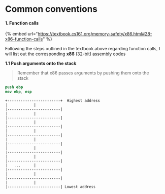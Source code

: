 # Common conventions

#### 1. Function calls

{% embed url="https://textbook.cs161.org/memory-safety/x86.html#28-x86-function-calls" %}

Following the steps outlined in the textbook above regarding function calls, I will list out the corresponding **x86** (32-bit) assembly codes

**1.1 Push arguments onto the stack**

> Remember that x86 passes arguments by pushing them onto the stack&#x20;

```nasm
push ebp 
mov ebp, esp
```

```
+------------------------+  Highest address
|			 |
|------------------------|			 
|			 |
|------------------------|			 
|			 |
|------------------------|
|			 |	
|------------------------|
|			 |	
|------------------------|
|			 |	
|------------------------|
|			 |	
|------------------------|
|	...		 |	
|------------------------|
|			 |	
|------------------------|
|			 |	
|------------------------| Lowest address
```



